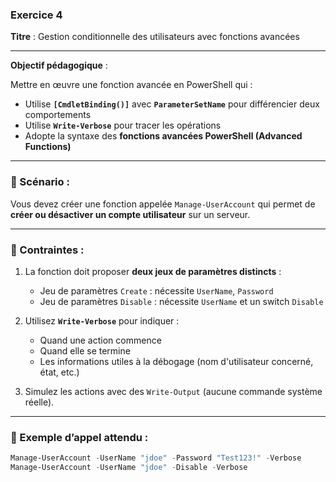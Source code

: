 ### **Exercice 4**

**Titre** : Gestion conditionnelle des utilisateurs avec fonctions avancées

---

**Objectif pédagogique** :

Mettre en œuvre une fonction avancée en PowerShell qui :

* Utilise **`[CmdletBinding()]`** avec **`ParameterSetName`** pour différencier deux comportements
* Utilise **`Write-Verbose`** pour tracer les opérations
* Adopte la syntaxe des **fonctions avancées PowerShell (Advanced Functions)**

---

### 🔧 Scénario :

Vous devez créer une fonction appelée `Manage-UserAccount` qui permet de **créer ou désactiver un compte utilisateur** sur un serveur.

---

### 📐 Contraintes :

1. La fonction doit proposer **deux jeux de paramètres distincts** :

   * Jeu de paramètres `Create` : nécessite `UserName`, `Password`
   * Jeu de paramètres `Disable` : nécessite `UserName` et un switch `Disable`

2. Utilisez **`Write-Verbose`** pour indiquer :

   * Quand une action commence
   * Quand elle se termine
   * Les informations utiles à la débogage (nom d'utilisateur concerné, état, etc.)

3. Simulez les actions avec des `Write-Output` (aucune commande système réelle).

---

### 📄 Exemple d’appel attendu :

```powershell
Manage-UserAccount -UserName "jdoe" -Password "Test123!" -Verbose
Manage-UserAccount -UserName "jdoe" -Disable -Verbose
```
